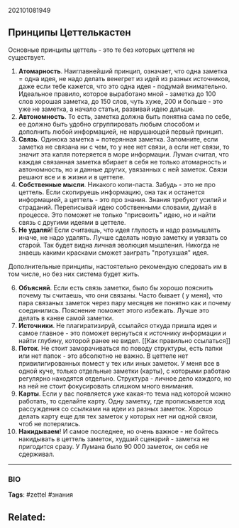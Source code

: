 202101081949
## Принципы Цеттелькастен
Основные принципы цеттель - это те без которых цеттеля не существует.
1. **Атомарность**. Наиглавнейший принцип, означает, что одна заметка = одна идея, не надо делать венегрет из идей из разных источников, даже если тебе кажется, что это одна идея - подумай внимательно. Идеальное правило, которое выработано мной - заметка до 100 слов хорошая заметка, до 150 слов, чуть хуже, 200 и больше - это уже не заметка, а начало статьи, развивай идею дальше.
2. **Автономность**. То есть, заметка должна быть понятна сама по себе, ее должно быть удобно сгруппировать любым способом и дополнить любой информацией, не нарушающей первый принцип.
3. **Связь**. Одинока заметка = потерянная заметка. Запомните, если заметка не связана ни с чем, то у нее нет связи, а если нет связи, то значит эта капля потеряется в море информации. Луман считал, что каждая связанная заметка вбирает в себя не только атомарность и автономность, но и данные других, увязанных с ней заметок. Связи решают все и в жизни и в цеттеле.
4. **Собственные мысли**. Никакого копи-паста. Забудь - это не про цеттель. Если скопируешь информацию, она так и останется информацией, а цеттель - это про знания. Знания требуют усилий и страданий. Переписывай идею собственными словами, думай в процессе. Это поможет не только "присвоить" идею, но и найти связь с другими идеями в цеттеле.
5. **Не удаляй**! Если считаешь, что идея глупость и надо размышлять иначе, не надо удалять. Лучше сделать новую заметку и увязать со старой. Так будет видна личная эволюция мышления. Никогда не знаешь какими красками сможет заиграть "протухшая" идея.

Дополнительные принципы, настоятельно рекомендую следовать им в том числе, но без них система будет жить.

6. **Объясняй**. Если есть связь заметки, было бы хорошо пояснить почему ты считаешь, что они связаны. Часто бывает ( у меня), что пара связаных заметок через пару месяцев не понятно как и почему соединились. Пояснение поможет этого избежать. Лучше это делать в канве самой заметки. 
7. **Источники**. Не плагиратизируй, ссылайся откуда пришла идея и самое главное - это поможет вернуться к источнику информации и найти глубину, которой ранее не видел. [[Как правильно ссылаться]]
8. **Поток**. Не стоит заморачиваться по поводу структуры, есть папки или нет папок - это абсолютно не важно. В цеттеле нет привилигированных помест у тех или иных заметок. У меня все в одной куче, только отдельные заметки (карты), с которыми работаю регулярно находятся отдельно. Структура - личное дело каждого, но на ней не стоит фокусировать слишком много внимания.
9. **Карты**. Если у вас появляется уже какая-то тема над которой можно работать, то сделайте карту. Одну заметку, где прописывается ход рассуждения со ссылками на идеи из разных заметок. Хорошо делать карту еще для тех заметок у которых нет ни одной связи, чтоб не потерялись.
10. **Накидываем**! И самое последнее, но очень важное - не бойтесь накидывать в цеттель заметок, худший сценарий - заметка не пригодится сразу. У Лумана было 90 000 заметок, он себя не сдерживал.

---
### BIO
**Tags**: #zettel #знания 

**Related**:
- 
